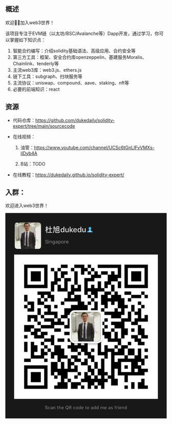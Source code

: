 ## 概述

欢迎👏🏻加入web3世界！

该项目专注于EVM链（以太坊/BSC/Avalanche等）Dapp开发，通过学习，你可以掌握如下知识点：

1. 智能合约编写：介绍solidity基础语法、高级应用、合约安全等
2. 第三方工具：框架、安全合约库openzeppelin、基建服务Moralis、Chainlink、tenderly等
3. 主流web3库：web3.js、ethers.js
4. 链下工具：subgraph、扫块服务等
5. 主流协议：uniswap、compound、aave、staking、nft等
6. 必要的前端知识：react



## 资源

- 代码仓库：https://github.com/dukedaily/solidity-expert/tree/main/sourcecode

- 在线视频：

  1. 油管：https://www.youtube.com/channel/UCSc6tGnLIFvVMXs-ilDyb4A

  2. B站：TODO

- 在线教程：https://dukedaily.github.io/solidity-expert/



## 入群：

欢迎进入web3世界！

![image-20220810134215759](assets/image-20220810134215759.png)
